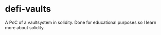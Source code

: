 # defi-vaults
A PoC of a vaultsystem in solidity. Done for educational purposes so I learn more about solidity.
